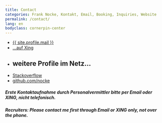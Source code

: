 ```yaml
---
title: Contact
categories: Frank Nocke, Kontakt, Email, Booking, Inquiries, Website
permalink: /contact/
lang: en
bodyclass: cornerpin-center
---
```



<section title='Kontakt, Email, Telefon, Anschrift'>

  <ul class='big-links bpad20'>
    <li>
      <a href='#' target='_blank' class='email' title='Frank Nocke Hamburg Email'><span class='sprite sprite-email'></span><span class='label'>{{ site.profile.mail }}</span></a>
    </li>
    <li>
      <a href='#' target='_blank' title='Frank Nocke Hamburg XING'><span class='sprite sprite-xing'></span>...auf Xing</a>
    </li>
    <li>
      <h2 class='h2 tpad40'>weitere Profile im Netz...</h2>
    </li>
    <li>
      <a href='{{site.profile.stackoverflow}}' target='_blank' title='Frank Nocke Stackoverflow'><span class='sprite sprite-stackoverflow'></span>Stackoverflow</a>
    </li>
    <li>
      <a href='{{site.profile.github}}' target='_blank' title='Frank Nocke Github Twitter'><span class='sprite sprite-github'></span>github.com/nocke</a>
    </li>
  </ul>

</section>

<h5 lang='de' class='center tpad20'>Erste Kontaktaufnahme durch <b>Personalvermittler</b> bitte per Email oder XING, nicht telefonisch.</h5>
<h5 lang='en' class='center'><b>Recruiters:</b> Please contact me first through Email or XING only, not over the phone.</h5>


<script type="text/javascript">
  
  var elems = document.getElementsByTagName('a'), i;
  for (i in elems) {
      console.log( elems[i].className );
      if((' ' + elems[i].className + ' ').indexOf(' email ') > -1) {
          var label = elems[i].getElementsByClassName('label')[0];
          var realthing = label.innerText.trim().replace(/\[.t\]/g,'@')
          label.innerHTML = realthing;
          elems[i].href = 'mailto:' + realthing + '?subject=Anfrage';
      }
  }

</script>

